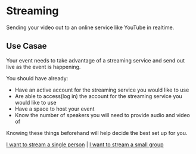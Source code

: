 # Streaming

Sending your video out to an online service like YouTube in realtime.

## Use Casae

Your event needs to take advantage of a streaming service and send out live as the event is happening.

You should have already:

* Have an active account for the streaming service you would like to use
* Are able to access(log in) the account for the streaming service you would like to use
* Have a space to host your event
* Know the number of speakers you will need to provide audio and video of

Knowing these things beforehand will help decide the best set up for you.

[I want to stream a single person](setups/streaming/single-person) | [I want to stream a small group](../small-group)
